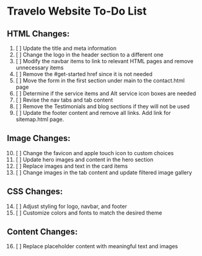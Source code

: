 # Travelo Website To-Do List

## HTML Changes:
1. [ ] Update the title and meta information
2. [ ] Change the logo in the header section to a different one
3. [ ] Modify the navbar items to link to relevant HTML pages and remove unnecessary items
4. [ ] Remove the #get-started href since it is not needed
5. [ ] Move the form in the first section under main to the contact.html page
6. [ ] Determine if the service items and Alt service icon boxes are needed
7. [ ] Revise the nav tabs and tab content
8. [ ] Remove the Testimonials and blog sections if they will not be used
9. [ ] Update the footer content and remove all links. Add link for sitemap.html page.

## Image Changes:
10. [ ] Change the favicon and apple touch icon to custom choices
11. [ ] Update hero images and content in the hero section
12. [ ] Replace images and text in the card items
13. [ ] Change images in the tab content and update filtered image gallery

## CSS Changes:
14. [ ] Adjust styling for logo, navbar, and footer
15. [ ] Customize colors and fonts to match the desired theme

## Content Changes:
16. [ ] Replace placeholder content with meaningful text and images

